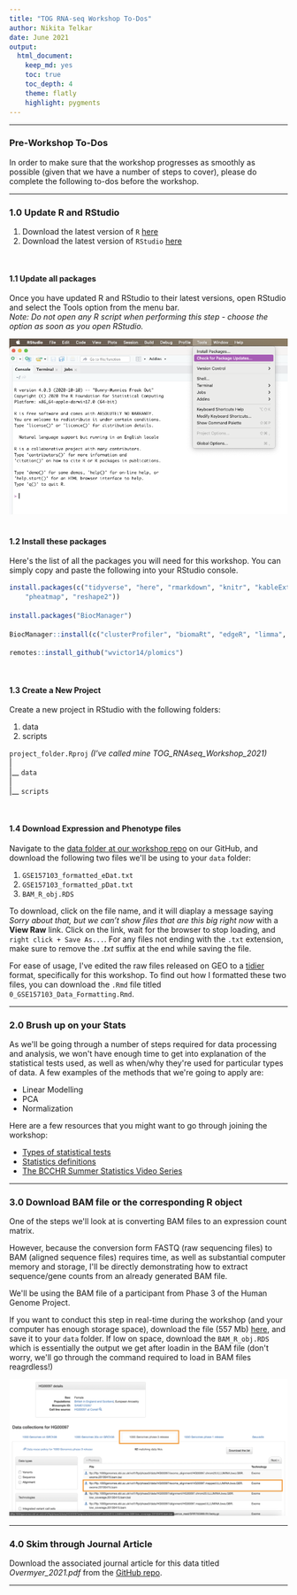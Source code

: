 ```yaml
---
title: "TOG RNA-seq Workshop To-Dos" 
author: Nikita Telkar 
date: June 2021
output: 
  html_document:  
    keep_md: yes  
    toc: true  
    toc_depth: 4
    theme: flatly   
    highlight: pygments
---  
```




***  

### **Pre-Workshop To-Dos**  

In order to make sure that the workshop progresses as smoothly as possible (given that we have a number of steps to cover), please do complete the following to-dos before the workshop.  

***  

### **1.0 Update R and RStudio**  

1. Download the latest version of `R` [here](https://mirror.rcg.sfu.ca/mirror/CRAN/)  
2. Download the latest version of `RStudio` [here](https://www.rstudio.com/products/rstudio/download/#download)  

<br>  

#### **1.1 Update all packages**  

Once you have updated R and RStudio to their latest versions, open RStudio and select the Tools option from the menu bar.  
*Note: Do not open any R script when performing this step - choose the option as soon as you open RStudio.*  

![](static/Update_packages.png)   
<br>  

#### **1.2 Install these packages**  

Here's the list of all the packages you will need for this workshop. You can simply copy and paste the following into your RStudio console.  


```r
install.packages(c("tidyverse", "here", "rmarkdown", "knitr", "kableExtra", "janitor", "scales", "ggpubr",
    "pheatmap", "reshape2"))
    
install.packages("BiocManager")

BiocManager::install(c("clusterProfiler", "biomaRt", "edgeR", "limma", "Rsubread"))

remotes::install_github("wvictor14/plomics")
```

<br>  

#### **1.3 Create a New Project**  

Create a new project in RStudio with the following folders:  

1. data  
2. scripts  

`project_folder.Rproj` *(I've called mine TOG_RNAseq_Workshop_2021)*  
|  
|__ `data`  
|  
|__ `scripts`  

<br>  

#### **1.4 Download Expression and Phenotype files**  

Navigate to the [data folder at our workshop repo](https://github.com/BCCHR-trainee-omics-group/StudyGroup/tree/master/workshops/RNA-seq-Workshop-2021/data) on our GitHub, and download the following two files we'll be using to your `data` folder:    

1. `GSE157103_formatted_eDat.txt`  
2. `GSE157103_formatted_pDat.txt`  
3. `BAM_R_obj.RDS`  

To download, click on the file name, and it will diaplay a message saying *Sorry about that, but we can’t show files that are this big right now* with a **View Raw** link. Click on the link, wait for the browser to stop loading, and `right click + Save As...`. For any files not ending with the  `.txt` extension, make sure to remove the *.txt* suffix at the end while saving the file.  

For ease of usage, I've edited the raw files released on GEO to a [tidier](https://r4ds.had.co.nz/tidy-data.html) format, specifically for this workshop. To find out how I formatted these two files, you can download the `.Rmd` file titled `0_GSE157103_Data_Formatting.Rmd`.

***  

### **2.0 Brush up on your Stats**  

As we'll be going through a number of steps required for data processing and analysis, we won't have enough time to get into explanation of the statistical tests used, as well as when/why they're used for particular types of data. A few examples of the methods that we're going to apply are:  

- Linear Modelling  
- PCA  
- Normalization 
  
Here are a few resources that you might want to go through joining the workshop:  

- [Types of statistical tests](https://www.scribbr.com/statistics/statistical-tests/)   
- [Statistics definitions](https://terenceshin.medium.com/week-2-52-stats-cheat-sheet-ae38a2e5cdc6)  
- [The BCCHR Summer Statistics Video Series](https://bcchr.ca/summerprogram/statistical-videos)  

***  

### **3.0 Download BAM file or the corresponding R object**  

One of the steps we'll look at is converting BAM files to an expression count matrix.  

However, because the conversion form FASTQ (raw sequencing files) to BAM (aligned sequence files) requires time, as well as substantial computer memory and storage, I'll be directly demonstrating how to extract sequence/gene counts from an already generated BAM file.  

We'll be using the BAM file of a participant from Phase 3 of the Human Genome Project.  

If you want to conduct this step in real-time during the workshop (and your computer has enough storage space), download the file (557 Mb) [here](https://www.internationalgenome.org/data-portal/sample/HG00097), and save it to your `data` folder. If low on space, download the `BAM_R_obj.RDS` which is essentially the output we get after loadin in the BAM file (don't worry, we'll go through the command required to load in BAM files reagrdless!) 

![](static/1000_genomes.png)  
  
***  

### **4.0 Skim through Journal Article**

Download the associated journal article for this data titled *Overmyer_2021.pdf* from the [GitHub repo](https://github.com/BCCHR-trainee-omics-group/StudyGroup/tree/master/workshops/RNA-seq-Workshop-2021).  

***  
  
   
    
     
      
       
        
        


